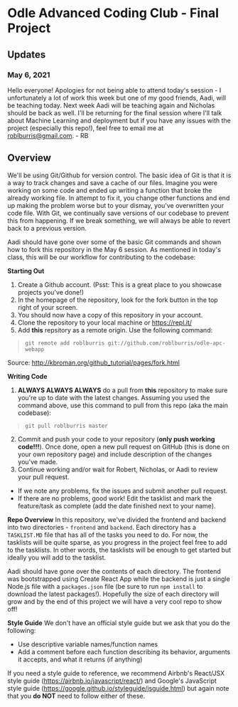 # Odle Advanced Coding Club - Final Project

## Updates
### May 6, 2021
Hello everyone! Apologies for not being able to attend today's session - I unfortunately a lot of work this week but one of my good friends, Aadi, will be teaching today. Next week Aadi will be teaching again and Nicholas should be back as well. I'll be returning for the final session where I'll talk about Machine Learning and deployment but if you have any issues with the project (especially this repo!), feel free to email me at <roblburris@gmail.com>.
\- RB

## Overview
We'll be using Git/Github for version control. The basic idea of Git is that it is a way to track changes and save a cache of our files. Imagine you were working on some code and ended up writing a function that broke the already working file. In attempt to fix it, you change other functions and end up making the problem worse but to your dismay, you've overwritten your code file. With Git, we continually save versions of our codebase to prevent this from happening. If we break something, we will always be able to revert back to a previous version. 

Aadi should have gone over some of the basic Git commands and shown how to fork this repository in the May 6 session. As mentioned in today's class, this will be our workflow for contributing to the codebase:

**Starting Out**
1. Create a Github account. (Psst: This is a great place to you showcase projects you've done!)
2. In the homepage of the repository, look for the fork button in the top right of your screen.
3. You should now have a copy of this repository in your account. 
4. Clone the repository to your local machine or <https://repl.it/>
5. Add **this** repsitory as a remote origin. Use the following command:
> `git remote add roblburris git://github.com/roblburris/odle-apc-webapp`

Source: <http://kbroman.org/github_tutorial/pages/fork.html>

**Writing Code**
1. **ALWAYS ALWAYS ALWAYS** do a pull from **this** repository to make sure you're up to date with the latest changes. Assuming you used the command above, use this command to pull from this repo (aka the main codebase):
> `git pull roblburris master`
2. Commit and push your code to your repository (**only push working code!!!**). Once done, open a new pull request on GitHub (this is done on your own repository page) and include description of the changes you've made.
3. Continue working and/or wait for Robert, Nicholas, or Aadi to review your pull request.
* If we note any problems, fix the issues and submit another pull request.
* If there are no problems, good work! Edit the tasklist and mark the feature/task as complete (add the date finished next to your name).

**Repo Overview**
In this repository, we've divided the frontend and backend into two directories - `frontend` and `backend`. Each directory has a `TASKLIST.MD` file that has all of the tasks you need to do. For now, the tasklists will be quite sparse, as you progress in the project feel free to add to the tasklists. In other words, the tasklists will be enough to get started but ideally you will add to the tasklist.

Aadi should have gone over the contents of each directory. The frontend was bootstrapped using Create React App while the backend is just a single Node.js file with a `packages.json` file (be sure to run `npm install` to download the latest packages!). Hopefully the size of each directory will grow and by the end of this project we will have a very cool repo to show off!

**Style Guide**
We don't have an official style guide but we ask that you do the following:
* Use descriptive variable names/function names
* Add a comment before each function describing its behavior, arguments it accepts, and what it returns (if anything)

If you need a style guide to reference, we recommend Airbnb's React/JSX style guide (<https://airbnb.io/javascript/react/>) and Google's JavaScript style guide (<https://google.github.io/styleguide/jsguide.html>) but again note that you **do NOT** need to follow either of these.

